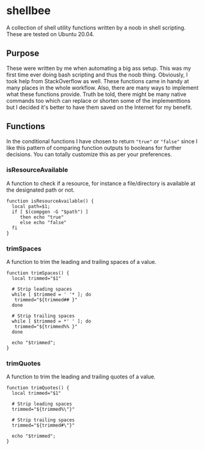 # shellbee
A collection of shell utility functions written by a noob in shell scripting. These are tested on Ubuntu 20.04. 

## Purpose
These were written by me when automating a big ass setup. This was my first time ever doing bash scripting and thus the noob thing. Obviously, I took help from StackOverflow as well. These functions came in handy at many places in the whole workflow. Also, there are many ways to implement what these functions provide. Truth be told, there might be many native commands too which can replace or shorten some of the implementtions but I decided it's better to have them saved on the Internet for my benefit. 

## Functions
In the conditional functions I have chosen to return `"true"` or `"false"` since I like this pattern of comparing function outputs to booleans for further decisions. You can totally customize this as per your preferences.

### isResourceAvailable
A function to check if a resource, for instance a file/directory is available at the designated path or not.

```
function isResourceAvailable() {
  local path=$1;
  if [ $(compgen -G "$path") ]
     then echo "true"
     else echo "false"
  fi
}
```

### trimSpaces
A function to trim the leading and trailing spaces of a value.

```
function trimSpaces() {
  local trimmed="$1"

  # Strip leading spaces
  while [ $trimmed = ' '* ]; do
   trimmed="${trimmed## }"
  done

  # Strip trailing spaces
  while [ $trimmed = *' ' ]; do
   trimmed="${trimmed%% }"
  done

  echo "$trimmed";
}
```

### trimQuotes
A function to trim the leading and trailing quotes of a value.

```
function trimQuotes() {
  local trimmed="$1"

  # Strip leading spaces
  trimmed="${trimmed%\"}"

  # Strip trailing spaces
  trimmed="${trimmed#\"}"

  echo "$trimmed";
}
```
